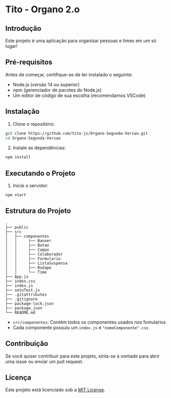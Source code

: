# Tito - Organo 2.o

## Introdução

Este projeto é uma aplicação para organizar pessoas e times em um só lugar!

## Pré-requisitos

Antes de começar, certifique-se de ter instalado o seguinte:

- Node.js (versão 14 ou superior)
- npm (gerenciador de pacotes do Node.js)
- Um editor de código de sua escolha (recomendamos VSCode)

## Instalação

1. Clone o repositório:

```bash
git clone https://github.com/tito-js/Organo-Segunda-Versao.git
cd Organo-Segunda-Versao
```

2. Instale as dependências:

```bash
npm install
```

## Executando o Projeto

1. Inicie o servidor:

```bash
npm start
```

## Estrutura do Projeto

```
.
├── public
├── src
│   ├── componentes
│   │     ├── Banner
│   │     ├── Botao
│   │     ├── Campo
│   │     ├── Colaborador
│   │     ├── Formulario
│   │     ├── ListaSuspensa
│   │     ├── Rodape
│   │     └── Time
├── App.js
├── index.css
├── index.js
├── setuTest.js
├── .gitattributes
├── .gitignore
├── package-lock.json
├── package.json
└── README.md
```

- `src/componentes`: Contém todos os componentes usados nos fomularios
-  Cada componente possuiu um `index.js` e `"nomeComponente".css`

## Contribuição

Se você quiser contribuir para este projeto, sinta-se à vontade para abrir uma issue ou enviar um pull request.

## Licença

Este projeto está licenciado sob a [MIT License](LICENSE).


